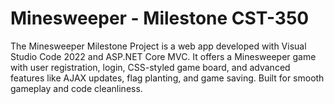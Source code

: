 # Minesweeper - Milestone CST-350
The Minesweeper Milestone Project is a web app developed with Visual Studio Code 2022 and ASP.NET Core MVC. It offers a Minesweeper game with user registration, login, CSS-styled game board, and advanced features like AJAX updates, flag planting, and game saving. Built for smooth gameplay and code cleanliness.
